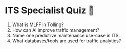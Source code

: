 
# ITS Specialist Quiz 🚦

1. What is MLFF in Tolling?  
2. How can AI improve traffic management?  
3. Name one predictive maintenance use-case in ITS.  
4. What databases/tools are used for traffic analytics?  

